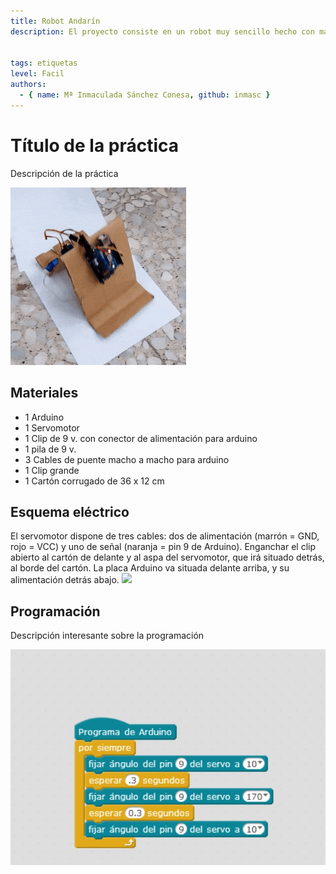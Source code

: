 ```yaml
---
title: Robot Andarín
description: El proyecto consiste en un robot muy sencillo hecho con materiales de reciclaje, adecuado para la materia de Robótica de 2º de ESO. Consta de una placa Arduino con alimentación de 9 v unida a un servomotor para darle movimiento. Un clip une las dos mitades del carton haciendo que el robot ande pasitos cortos.


tags: etiquetas
level: Facil
authors:
  - { name: Mª Inmaculada Sánchez Conesa, github: inmasc }
---
```


# Título de la práctica

Descripción de la práctica

![](practica.gif)

## Materiales

- 1 Arduino
- 1 Servomotor
- 1 Clip de 9 v. con conector de alimentación para arduino
- 1 pila de 9 v.
- 3 Cables de puente macho a macho para arduino
- 1 Clip grande
- 1 Cartón corrugado de 36 x 12 cm 

## Esquema eléctrico

El servomotor dispone de tres cables: dos de alimentación (marrón = GND, rojo = VCC) y uno de señal (naranja = pin 9 de Arduino).
Enganchar el clip abierto al cartón de delante y al aspa del servomotor, que irá situado detrás, al borde del cartón. 
La placa Arduino va situada delante arriba, y su alimentación detrás abajo.
![](fritzing.png)

## Programación

Descripción interesante sobre la programación

![](Practica.jpg)
